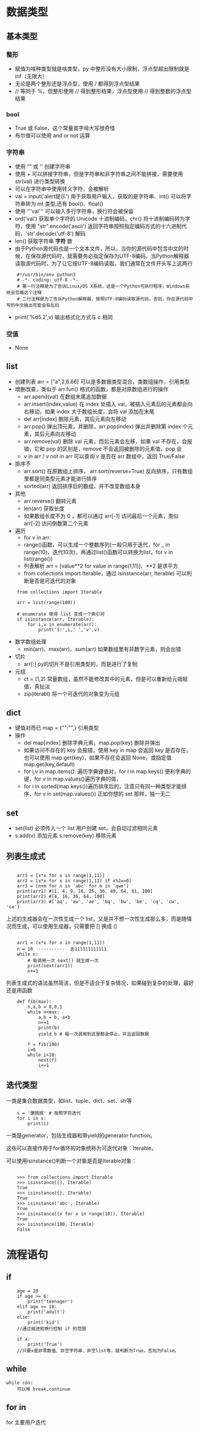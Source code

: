 # 数据类型
## 基本类型
### 整形
- 赋值为啥种类型就是啥类型，py 中整形没有大小限制，浮点型超出限制就是 inf（无限大）
- 无论是两个整形还是浮点型，使用 / 都得到浮点型结果
- // 等同于 %，但整形使用 // 得到整形结果，浮点型使用 // 得到整数的浮点型结果

### bool
- True 或 False，这个常量首字母大写很奇怪
- 布尔值可以使用 and or not 运算

### 字符串
- 使用 “” 或 '' 创建字符串
- 使用 + 可以拼接字符串，但是字符串和非字符串之间不能拼接，需要使用 str(val) 进行类型转换
- 可以在字符串中使用转义字符，会被解析
- val = input('alert提示') 用于获取用户输入，获取的是字符串、int() 可以将字符串转为 int 类型,还有 bool()、float()
- 使用 '''val''' 可以输入多行字符串，换行符会被保留
- ord('val') 获取单个字符的 Unicode 十进制编码，chr() 将十进制编码转为字符，使用 "str".encode('ascii') 返回字符串按照指定编码方式的十六进制代码，'str'.decode('utf-8') 解码
- len() 获取字符串 **字符** 数
- 由于Python源代码也是一个文本文件，所以，当你的源代码中包含中文的时候，在保存源代码时，就需要务必指定保存为UTF-8编码。当Python解释器读取源代码时，为了让它按UTF-8编码读取，我们通常在文件开头写上这两行

```
    #!/usr/bin/env python3  
    # -*- coding: utf-8 -*-
    # 第一行注释是为了告诉Linux/OS X系统，这是一个Python可执行程序，Windows系统会忽略这个注释
    # 二行注释是为了告诉Python解释器，按照UTF-8编码读取源代码，否则，你在源代码中写的中文输出可能会有乱码
```
- print('%d5.2',v) 输出格式化方式与 c 相同

### 空值
- None


## list
- 创建列表 arr = ["a",2,6.66] 可以是多数据类型混合，类数组操作，引用类型
- 增删改查，类似于 arr.fun() 格式的函数，都是对原数组进行的操作
    - arr.apend(val) 在数组末尾追加数据
    - arr.insert(index,value) 在 index 处插入 val，被插入元素后的元素都会向右移动，如果 index 大于数组长度，会将 val 添加在末尾
    - del arr[index] 删除元素，其后元素向左移动
    - arr.pop() 弹出顶元素，并删除，arr.pop(index) 弹出并删除第 index 个元素，其后元素向左移动
    - arr.remove(val) 删除 val 元素，而后元素会左移，如果 val 不存在，会报错，它和 pop 的区别是，remove 不会返回被删除的元素值，pop 会
    - v in arr / v not in arr 可以查询 v 是否在 arr 数组中，返回 True/False
- 排序不
    - arr.sort() 在原数组上排序， arr.sort(reverse=True) 反向排序，只有数组里都是同类型元素才能进行排序
    - sorted(arr) 返回排序后的数组，并不改变数组本身
- 其他
    - arr.reverse() 翻转元素
    - len(arr) 获取长度
    - 如果数组长度不为 0 ，都可以通过 arr[-1] 访问最后一个元素，类似 arr[-2] 访问倒数第二个元素
- 遍历
    - for v in arr:
    - range()函数，可以生成一个整数序列(一般只用于迭代，for _ in range(10)，迭代10次)，再通过list()函数可以转换为list，for v in list(range())
    - 列表解析 arr = [value\*\*2 for value in range(1,11)]、**2 是求平方
    - from collections import Iterable，通过 isinstance(arr, Iterable) 可以判断是否是可迭代的对象

```
    from collections import Iterable

    arr = list(range(100))

    # enumerate 使得 list 变成一个索引对
    if isinstance(arr, Iterable):
        for i,v in enumerate(arr): 
            print('i:',i,' ','v',v)
```

- 数字数组处理
    - min(arr)、max(arr)、sum(arr) 如果数组里有非数字元素，则会出错
- 切片
    - arr[:] py的切片不是引用类型的，而是进行了复制
- 元组
    - ct = (1,2) 常量数组，虽然不能修改其中的元素，但是可以重新给元祖赋值，真扯淡
    - zip(iterabl) 将一个可迭代的对象变为元组


## dict
- 键值对而已 map = {"":"",} 引用类型
- 操作
    - del map[index] 删除字典元素，map.pop(key) 删除并弹出
    - 如果访问不存在的 key 会报错，使用 key in map 会返回 key 是否存在，也可以使用 map.get(key)，如果不存在会返回 None，或指定值 map.get(key,default)
    - for i,v in map.items(): 遍历字典键值对，for i in map.keys() 便利字典的键，for v in map.values()遍历字典的值，
    - for i in sorted(map.keys())遍历排序后的，注意只有同一种类型才能排序，for v in set(map.values()) 正如你想的 set 那样，独一无二

## set
- set(list) 必须传入一个 list 用户创建 set，会自动过滤相同元素
- s.add(v) 添加元素 s.remove(key) 移除元素

## 列表生成式
```

    arr1 = [x*x for x in range(1,11)]
    arr2 = [x*x for x in range(1,11) if x%2==0]
    arr3 = [n+m for n in 'abc' for m in 'qwe']
    print(arr1) #[1, 4, 9, 16, 25, 36, 49, 64, 81, 100]
    print(arr2) #[4, 16, 36, 64, 100]
    print(arr3) #['aq', 'aw', 'ae', 'bq', 'bw', 'be', 'cq', 'cw', 'ce']

```

上述的生成器会在一次性生成一个 list，又是并不想一次性生成那么多，而是随情况而生成，可以使用生成器，只需要把 [] 换成 ()

```

    arr1 = (x*x for x in range(1,11))
    n = 10  ··········  去111111111111
    while n:
        # 每调用一次 next() 就生成一次
        print(next(arr1))
        n+=1

```

列表生成式的语法虽然简洁，但是不适合于复杂情况，如果碰到复杂的处理，最好还是用函数
```
    def fib(max):
	    n,a,b = 0,0,1
	    while n<max:
	        a,b = b, a+b
	        n+=1
	        print(b)
	        yield b # 每一次调用到这里都会停止，并且返回数据
	    
	    f = fib(100)
	    i=0
	    while i<10:
	        next(f)
	        i+=1 

```


## 迭代类型
一类是集合数据类型，如list、tuple、dict、set、str等
```
    s = '康搁搁' # 按照字符迭代
    for i in s:
        print(i)
```

一类是generator，包括生成器和带yield的generator function。

这些可以直接作用于for循环的对象统称为可迭代对象：Iterable。

可以使用isinstance()判断一个对象是否是Iterable对象：
```

    >>> from collections import Iterable
    >>> isinstance([], Iterable)
    True
    >>> isinstance({}, Iterable)
    True
    >>> isinstance('abc', Iterable)
    True
    >>> isinstance((x for x in range(10)), Iterable)
    True
    >>> isinstance(100, Iterable)
    False

```

# 流程语句
## if

```
    age = 20
    if age >= 6:
        print('teenager')
    elif age >= 18:
        print('adult')
    else:
        print('kid')
    //通过缩进和换行控制 if 的范围

    if x:
        print('True')
    //只要x是非零数值、非空字符串、非空list等，就判断为True，否则为False。
```

## while
    while con:
        可以用 break,continue

## for in
for 主要用户迭代

